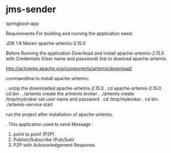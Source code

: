 # jms-sender

springboot-app

Requirements
For building and running the application  need:

JDK 1.8
Maven 
apache-artemis-2.15.0

Before Running the application Download and install apache-artemis-2.15.0 with Credentials (User name and password)
link to dowload apache-artemis

http://activemq.apache.org/components/artemis/download/

commandline to install apache-artemis:

. unzip the downloaded apache-artemis-2.15.0
. cd apache-artemis-2.15.0
. cd bin
. ./artemis
create the artremis broker
. ./artemis create /tmp/mybroker
  set user name and password
. cd /tmp/mybroker
. cd bin
. ./artemis-service start

run the project after installation of apache-artemis.

. This application used to send Message :
   1. point to point (P2P)
   2. Publish/Subscribe (Pub/Sub)
   3. P2P with Acknowledgement Response.
